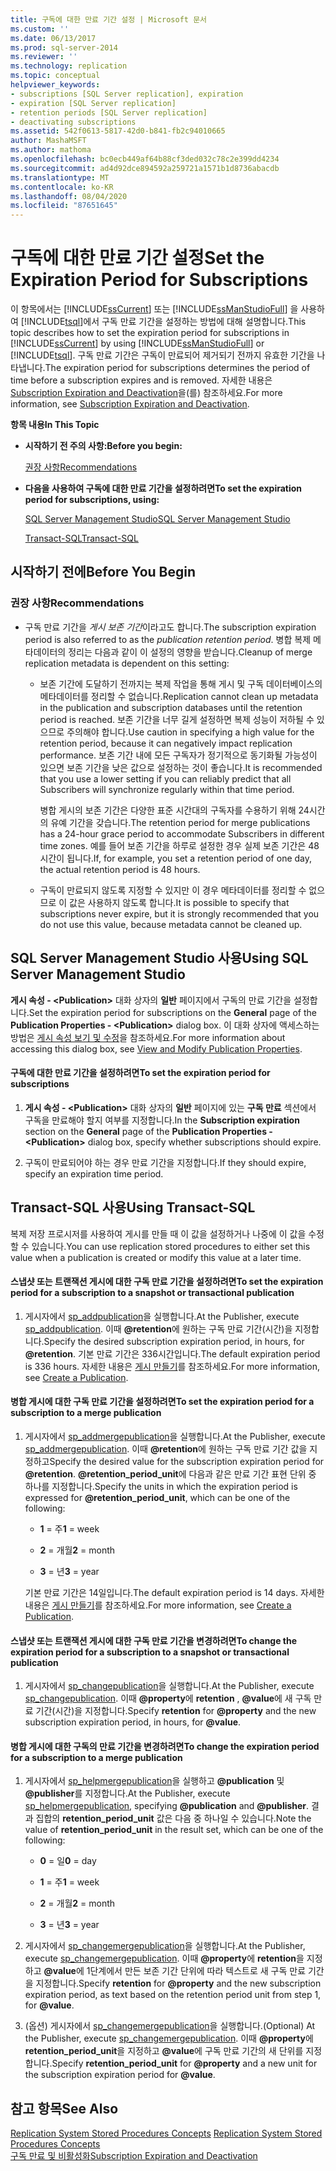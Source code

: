 ```yaml
---
title: 구독에 대한 만료 기간 설정 | Microsoft 문서
ms.custom: ''
ms.date: 06/13/2017
ms.prod: sql-server-2014
ms.reviewer: ''
ms.technology: replication
ms.topic: conceptual
helpviewer_keywords:
- subscriptions [SQL Server replication], expiration
- expiration [SQL Server replication]
- retention periods [SQL Server replication]
- deactivating subscriptions
ms.assetid: 542f0613-5817-42d0-b841-fb2c94010665
author: MashaMSFT
ms.author: mathoma
ms.openlocfilehash: bc0ecb449af64b88cf3ded032c78c2e399dd4234
ms.sourcegitcommit: ad4d92dce894592a259721a1571b1d8736abacdb
ms.translationtype: MT
ms.contentlocale: ko-KR
ms.lasthandoff: 08/04/2020
ms.locfileid: "87651645"
---
```

# <a name="set-the-expiration-period-for-subscriptions"></a><span data-ttu-id="08c8b-102">구독에 대한 만료 기간 설정</span><span class="sxs-lookup"><span data-stu-id="08c8b-102">Set the Expiration Period for Subscriptions</span></span>
  <span data-ttu-id="08c8b-103">이 항목에서는 [!INCLUDE[ssCurrent](../../../includes/sscurrent-md.md)] 또는 [!INCLUDE[ssManStudioFull](../../../includes/ssmanstudiofull-md.md)] 을 사용하여 [!INCLUDE[tsql](../../../includes/tsql-md.md)]에서 구독 만료 기간을 설정하는 방법에 대해 설명합니다.</span><span class="sxs-lookup"><span data-stu-id="08c8b-103">This topic describes how to set the expiration period for subscriptions in [!INCLUDE[ssCurrent](../../../includes/sscurrent-md.md)] by using [!INCLUDE[ssManStudioFull](../../../includes/ssmanstudiofull-md.md)] or [!INCLUDE[tsql](../../../includes/tsql-md.md)].</span></span> <span data-ttu-id="08c8b-104">구독 만료 기간은 구독이 만료되어 제거되기 전까지 유효한 기간을 나타냅니다.</span><span class="sxs-lookup"><span data-stu-id="08c8b-104">The expiration period for subscriptions determines the period of time before a subscription expires and is removed.</span></span> <span data-ttu-id="08c8b-105">자세한 내용은 [Subscription Expiration and Deactivation](../subscription-expiration-and-deactivation.md)을(를) 참조하세요.</span><span class="sxs-lookup"><span data-stu-id="08c8b-105">For more information, see [Subscription Expiration and Deactivation](../subscription-expiration-and-deactivation.md).</span></span>  
  
 <span data-ttu-id="08c8b-106">**항목 내용**</span><span class="sxs-lookup"><span data-stu-id="08c8b-106">**In This Topic**</span></span>  
  
-   <span data-ttu-id="08c8b-107">**시작하기 전 주의 사항:**</span><span class="sxs-lookup"><span data-stu-id="08c8b-107">**Before you begin:**</span></span>  
  
     [<span data-ttu-id="08c8b-108">권장 사항</span><span class="sxs-lookup"><span data-stu-id="08c8b-108">Recommendations</span></span>](#Recommendations)  
  
-   <span data-ttu-id="08c8b-109">**다음을 사용하여 구독에 대한 만료 기간을 설정하려면**</span><span class="sxs-lookup"><span data-stu-id="08c8b-109">**To set the expiration period for subscriptions, using:**</span></span>  
  
     [<span data-ttu-id="08c8b-110">SQL Server Management Studio</span><span class="sxs-lookup"><span data-stu-id="08c8b-110">SQL Server Management Studio</span></span>](#SSMSProcedure)  
  
     [<span data-ttu-id="08c8b-111">Transact-SQL</span><span class="sxs-lookup"><span data-stu-id="08c8b-111">Transact-SQL</span></span>](#TsqlProcedure)  
  
##  <a name="before-you-begin"></a><a name="BeforeYouBegin"></a> <span data-ttu-id="08c8b-112">시작하기 전에</span><span class="sxs-lookup"><span data-stu-id="08c8b-112">Before You Begin</span></span>  
  
###  <a name="recommendations"></a><a name="Recommendations"></a> <span data-ttu-id="08c8b-113">권장 사항</span><span class="sxs-lookup"><span data-stu-id="08c8b-113">Recommendations</span></span>  
  
-   <span data-ttu-id="08c8b-114">구독 만료 기간을 *게시 보존 기간*이라고도 합니다.</span><span class="sxs-lookup"><span data-stu-id="08c8b-114">The subscription expiration period is also referred to as the *publication retention period*.</span></span> <span data-ttu-id="08c8b-115">병합 복제 메타데이터의 정리는 다음과 같이 이 설정의 영향을 받습니다.</span><span class="sxs-lookup"><span data-stu-id="08c8b-115">Cleanup of merge replication metadata is dependent on this setting:</span></span>  
  
    -   <span data-ttu-id="08c8b-116">보존 기간에 도달하기 전까지는 복제 작업을 통해 게시 및 구독 데이터베이스의 메타데이터를 정리할 수 없습니다.</span><span class="sxs-lookup"><span data-stu-id="08c8b-116">Replication cannot clean up metadata in the publication and subscription databases until the retention period is reached.</span></span> <span data-ttu-id="08c8b-117">보존 기간을 너무 길게 설정하면 복제 성능이 저하될 수 있으므로 주의해야 합니다.</span><span class="sxs-lookup"><span data-stu-id="08c8b-117">Use caution in specifying a high value for the retention period, because it can negatively impact replication performance.</span></span> <span data-ttu-id="08c8b-118">보존 기간 내에 모든 구독자가 정기적으로 동기화될 가능성이 있으면 보존 기간을 낮은 값으로 설정하는 것이 좋습니다.</span><span class="sxs-lookup"><span data-stu-id="08c8b-118">It is recommended that you use a lower setting if you can reliably predict that all Subscribers will synchronize regularly within that time period.</span></span>  
  
         <span data-ttu-id="08c8b-119">병합 게시의 보존 기간은 다양한 표준 시간대의 구독자를 수용하기 위해 24시간의 유예 기간을 갖습니다.</span><span class="sxs-lookup"><span data-stu-id="08c8b-119">The retention period for merge publications has a 24-hour grace period to accommodate Subscribers in different time zones.</span></span> <span data-ttu-id="08c8b-120">예를 들어 보존 기간을 하루로 설정한 경우 실제 보존 기간은 48시간이 됩니다.</span><span class="sxs-lookup"><span data-stu-id="08c8b-120">If, for example, you set a retention period of one day, the actual retention period is 48 hours.</span></span>  
  
    -   <span data-ttu-id="08c8b-121">구독이 만료되지 않도록 지정할 수 있지만 이 경우 메타데이터를 정리할 수 없으므로 이 값은 사용하지 않도록 합니다.</span><span class="sxs-lookup"><span data-stu-id="08c8b-121">It is possible to specify that subscriptions never expire, but it is strongly recommended that you do not use this value, because metadata cannot be cleaned up.</span></span>  
  
##  <a name="using-sql-server-management-studio"></a><a name="SSMSProcedure"></a> <span data-ttu-id="08c8b-122">SQL Server Management Studio 사용</span><span class="sxs-lookup"><span data-stu-id="08c8b-122">Using SQL Server Management Studio</span></span>  
 <span data-ttu-id="08c8b-123">**게시 속성 - \<Publication>** 대화 상자의 **일반** 페이지에서 구독의 만료 기간을 설정합니다.</span><span class="sxs-lookup"><span data-stu-id="08c8b-123">Set the expiration period for subscriptions on the **General** page of the **Publication Properties - \<Publication>** dialog box.</span></span> <span data-ttu-id="08c8b-124">이 대화 상자에 액세스하는 방법은 [게시 속성 보기 및 수정](view-and-modify-publication-properties.md)을 참조하세요.</span><span class="sxs-lookup"><span data-stu-id="08c8b-124">For more information about accessing this dialog box, see [View and Modify Publication Properties](view-and-modify-publication-properties.md).</span></span>  
  
#### <a name="to-set-the-expiration-period-for-subscriptions"></a><span data-ttu-id="08c8b-125">구독에 대한 만료 기간을 설정하려면</span><span class="sxs-lookup"><span data-stu-id="08c8b-125">To set the expiration period for subscriptions</span></span>  
  
1.  <span data-ttu-id="08c8b-126">**게시 속성 - \<Publication>** 대화 상자의 **일반** 페이지에 있는 **구독 만료** 섹션에서 구독을 만료해야 할지 여부를 지정합니다.</span><span class="sxs-lookup"><span data-stu-id="08c8b-126">In the **Subscription expiration** section on the **General** page of the **Publication Properties - \<Publication>** dialog box, specify whether subscriptions should expire.</span></span>  
  
2.  <span data-ttu-id="08c8b-127">구독이 만료되어야 하는 경우 만료 기간을 지정합니다.</span><span class="sxs-lookup"><span data-stu-id="08c8b-127">If they should expire, specify an expiration time period.</span></span>  
  
##  <a name="using-transact-sql"></a><a name="TsqlProcedure"></a> <span data-ttu-id="08c8b-128">Transact-SQL 사용</span><span class="sxs-lookup"><span data-stu-id="08c8b-128">Using Transact-SQL</span></span>  
 <span data-ttu-id="08c8b-129">복제 저장 프로시저를 사용하여 게시를 만들 때 이 값을 설정하거나 나중에 이 값을 수정할 수 있습니다.</span><span class="sxs-lookup"><span data-stu-id="08c8b-129">You can use replication stored procedures to either set this value when a publication is created or modify this value at a later time.</span></span>  
  
#### <a name="to-set-the-expiration-period-for-a-subscription-to-a-snapshot-or-transactional-publication"></a><span data-ttu-id="08c8b-130">스냅샷 또는 트랜잭션 게시에 대한 구독 만료 기간을 설정하려면</span><span class="sxs-lookup"><span data-stu-id="08c8b-130">To set the expiration period for a subscription to a snapshot or transactional publication</span></span>  
  
1.  <span data-ttu-id="08c8b-131">게시자에서 [sp_addpublication](/sql/relational-databases/system-stored-procedures/sp-addpublication-transact-sql)을 실행합니다.</span><span class="sxs-lookup"><span data-stu-id="08c8b-131">At the Publisher, execute [sp_addpublication](/sql/relational-databases/system-stored-procedures/sp-addpublication-transact-sql).</span></span> <span data-ttu-id="08c8b-132">이때 **\@retention**에 원하는 구독 만료 기간(시간)을 지정합니다.</span><span class="sxs-lookup"><span data-stu-id="08c8b-132">Specify the desired subscription expiration period, in hours, for **\@retention**.</span></span> <span data-ttu-id="08c8b-133">기본 만료 기간은 336시간입니다.</span><span class="sxs-lookup"><span data-stu-id="08c8b-133">The default expiration period is 336 hours.</span></span> <span data-ttu-id="08c8b-134">자세한 내용은 [게시 만들기](create-a-publication.md)를 참조하세요.</span><span class="sxs-lookup"><span data-stu-id="08c8b-134">For more information, see [Create a Publication](create-a-publication.md).</span></span>  
  
#### <a name="to-set-the-expiration-period-for-a-subscription-to-a-merge-publication"></a><span data-ttu-id="08c8b-135">병합 게시에 대한 구독 만료 기간을 설정하려면</span><span class="sxs-lookup"><span data-stu-id="08c8b-135">To set the expiration period for a subscription to a merge publication</span></span>  
  
1.  <span data-ttu-id="08c8b-136">게시자에서 [sp_addmergepublication](/sql/relational-databases/system-stored-procedures/sp-addmergepublication-transact-sql)을 실행합니다.</span><span class="sxs-lookup"><span data-stu-id="08c8b-136">At the Publisher, execute [sp_addmergepublication](/sql/relational-databases/system-stored-procedures/sp-addmergepublication-transact-sql).</span></span> <span data-ttu-id="08c8b-137">이때 **\@retention**에 원하는 구독 만료 기간 값을 지정하고</span><span class="sxs-lookup"><span data-stu-id="08c8b-137">Specify the desired value for the subscription expiration period for **\@retention**.</span></span> <span data-ttu-id="08c8b-138">**\@retention_period_unit**에 다음과 같은 만료 기간 표현 단위 중 하나를 지정합니다.</span><span class="sxs-lookup"><span data-stu-id="08c8b-138">Specify the units in which the expiration period is expressed for **\@retention_period_unit**, which can be one of the following:</span></span>  
  
    -   <span data-ttu-id="08c8b-139">**1** = 주</span><span class="sxs-lookup"><span data-stu-id="08c8b-139">**1** = week</span></span>  
  
    -   <span data-ttu-id="08c8b-140">**2** = 개월</span><span class="sxs-lookup"><span data-stu-id="08c8b-140">**2** = month</span></span>  
  
    -   <span data-ttu-id="08c8b-141">**3** = 년</span><span class="sxs-lookup"><span data-stu-id="08c8b-141">**3** = year</span></span>  
  
     <span data-ttu-id="08c8b-142">기본 만료 기간은 14일입니다.</span><span class="sxs-lookup"><span data-stu-id="08c8b-142">The default expiration period is 14 days.</span></span> <span data-ttu-id="08c8b-143">자세한 내용은 [게시 만들기](create-a-publication.md)를 참조하세요.</span><span class="sxs-lookup"><span data-stu-id="08c8b-143">For more information, see [Create a Publication](create-a-publication.md).</span></span>  
  
#### <a name="to-change-the-expiration-period-for-a-subscription-to-a-snapshot-or-transactional-publication"></a><span data-ttu-id="08c8b-144">스냅샷 또는 트랜잭션 게시에 대한 구독 만료 기간을 변경하려면</span><span class="sxs-lookup"><span data-stu-id="08c8b-144">To change the expiration period for a subscription to a snapshot or transactional publication</span></span>  
  
1.  <span data-ttu-id="08c8b-145">게시자에서 [sp_changepublication](/sql/relational-databases/system-stored-procedures/sp-changepublication-transact-sql)을 실행합니다.</span><span class="sxs-lookup"><span data-stu-id="08c8b-145">At the Publisher, execute [sp_changepublication](/sql/relational-databases/system-stored-procedures/sp-changepublication-transact-sql).</span></span> <span data-ttu-id="08c8b-146">이때 **\@property**에 **retention** , **\@value**에 새 구독 만료 기간(시간)을 지정합니다.</span><span class="sxs-lookup"><span data-stu-id="08c8b-146">Specify **retention** for **\@property** and the new subscription expiration period, in hours, for **\@value**.</span></span>  
  
#### <a name="to-change-the-expiration-period-for-a-subscription-to-a-merge-publication"></a><span data-ttu-id="08c8b-147">병합 게시에 대한 구독의 만료 기간을 변경하려면</span><span class="sxs-lookup"><span data-stu-id="08c8b-147">To change the expiration period for a subscription to a merge publication</span></span>  
  
1.  <span data-ttu-id="08c8b-148">게시자에서 [sp_helpmergepublication](/sql/relational-databases/system-stored-procedures/sp-helpmergepublication-transact-sql)을 실행하고 **\@publication** 및 **\@publisher**를 지정합니다.</span><span class="sxs-lookup"><span data-stu-id="08c8b-148">At the Publisher, execute [sp_helpmergepublication](/sql/relational-databases/system-stored-procedures/sp-helpmergepublication-transact-sql), specifying **\@publication** and **\@publisher**.</span></span> <span data-ttu-id="08c8b-149">결과 집합의 **retention_period_unit** 값은 다음 중 하나일 수 있습니다.</span><span class="sxs-lookup"><span data-stu-id="08c8b-149">Note the value of **retention_period_unit** in the result set, which can be one of the following:</span></span>  
  
    -   <span data-ttu-id="08c8b-150">**0** = 일</span><span class="sxs-lookup"><span data-stu-id="08c8b-150">**0** = day</span></span>  
  
    -   <span data-ttu-id="08c8b-151">**1** = 주</span><span class="sxs-lookup"><span data-stu-id="08c8b-151">**1** = week</span></span>  
  
    -   <span data-ttu-id="08c8b-152">**2** = 개월</span><span class="sxs-lookup"><span data-stu-id="08c8b-152">**2** = month</span></span>  
  
    -   <span data-ttu-id="08c8b-153">**3** = 년</span><span class="sxs-lookup"><span data-stu-id="08c8b-153">**3** = year</span></span>  
  
2.  <span data-ttu-id="08c8b-154">게시자에서 [sp_changemergepublication](/sql/relational-databases/system-stored-procedures/sp-changemergepublication-transact-sql)을 실행합니다.</span><span class="sxs-lookup"><span data-stu-id="08c8b-154">At the Publisher, execute [sp_changemergepublication](/sql/relational-databases/system-stored-procedures/sp-changemergepublication-transact-sql).</span></span> <span data-ttu-id="08c8b-155">이때 **\@property**에 **retention**을 지정하고 **\@value**에 1단계에서 만든 보존 기간 단위에 따라 텍스트로 새 구독 만료 기간을 지정합니다.</span><span class="sxs-lookup"><span data-stu-id="08c8b-155">Specify **retention** for **\@property** and the new subscription expiration period, as text based on the retention period unit from step 1, for **\@value**.</span></span>  
  
3.  <span data-ttu-id="08c8b-156">(옵션) 게시자에서 [sp_changemergepublication](/sql/relational-databases/system-stored-procedures/sp-changemergepublication-transact-sql)을 실행합니다.</span><span class="sxs-lookup"><span data-stu-id="08c8b-156">(Optional) At the Publisher, execute [sp_changemergepublication](/sql/relational-databases/system-stored-procedures/sp-changemergepublication-transact-sql).</span></span> <span data-ttu-id="08c8b-157">이때 **\@property**에 **retention_period_unit**을 지정하고 **\@value**에 구독 만료 기간의 새 단위를 지정합니다.</span><span class="sxs-lookup"><span data-stu-id="08c8b-157">Specify **retention_period_unit** for **\@property** and a new unit for the subscription expiration period for **\@value**.</span></span>  
  
## <a name="see-also"></a><span data-ttu-id="08c8b-158">참고 항목</span><span class="sxs-lookup"><span data-stu-id="08c8b-158">See Also</span></span>  
 <span data-ttu-id="08c8b-159">[Replication System Stored Procedures Concepts](../concepts/replication-system-stored-procedures-concepts.md) </span><span class="sxs-lookup"><span data-stu-id="08c8b-159">[Replication System Stored Procedures Concepts](../concepts/replication-system-stored-procedures-concepts.md) </span></span>  
 [<span data-ttu-id="08c8b-160">구독 만료 및 비활성화</span><span class="sxs-lookup"><span data-stu-id="08c8b-160">Subscription Expiration and Deactivation</span></span>](../subscription-expiration-and-deactivation.md)  
  
  
